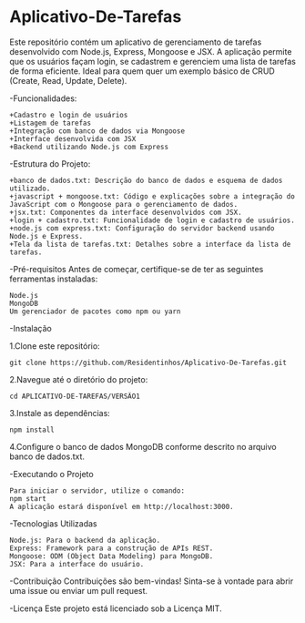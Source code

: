 # Aplicativo-De-Tarefas
Este repositório contém um aplicativo de gerenciamento de tarefas desenvolvido com Node.js, Express, Mongoose e JSX. A aplicação permite que os usuários façam login, se cadastrem e gerenciem uma lista de tarefas de forma eficiente. Ideal para quem quer um exemplo básico de CRUD (Create, Read, Update, Delete).
 
  -Funcionalidades:
  
    +Cadastro e login de usuários
    +Listagem de tarefas
    +Integração com banco de dados via Mongoose
    +Interface desenvolvida com JSX
    +Backend utilizando Node.js com Express
  
  -Estrutura do Projeto:
  
    +banco de dados.txt: Descrição do banco de dados e esquema de dados utilizado.    
    +javascript + mongoose.txt: Código e explicações sobre a integração do JavaScript com o Mongoose para o gerenciamento de dados.
    +jsx.txt: Componentes da interface desenvolvidos com JSX.
    +login + cadastro.txt: Funcionalidade de login e cadastro de usuários.
    +node.js com express.txt: Configuração do servidor backend usando Node.js e Express.
    +Tela da lista de tarefas.txt: Detalhes sobre a interface da lista de tarefas.
  
  -Pré-requisitos
    Antes de começar, certifique-se de ter as seguintes ferramentas instaladas:

    Node.js
    MongoDB
    Um gerenciador de pacotes como npm ou yarn

  -Instalação

  1.Clone este repositório:
  
    git clone https://github.com/Residentinhos/Aplicativo-De-Tarefas.git
    
  2.Navegue até o diretório do projeto:
  
    cd APLICATIVO-DE-TAREFAS/VERSÃO1
    
  3.Instale as dependências:
  
    npm install
    
  4.Configure o banco de dados MongoDB conforme descrito no arquivo banco de dados.txt.

  -Executando o Projeto

    Para iniciar o servidor, utilize o comando:
    npm start
    A aplicação estará disponível em http://localhost:3000.

  -Tecnologias Utilizadas
  
    Node.js: Para o backend da aplicação.
    Express: Framework para a construção de APIs REST.
    Mongoose: ODM (Object Data Modeling) para MongoDB.
    JSX: Para a interface do usuário.

  -Contribuição
    Contribuições são bem-vindas! Sinta-se à vontade para abrir uma issue ou enviar um pull request.

  -Licença
    Este projeto está licenciado sob a Licença MIT.
